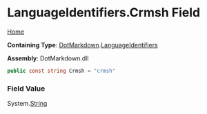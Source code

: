 <a name="_top"></a>

# LanguageIdentifiers\.Crmsh Field

[Home](../../../README.md#_top)

**Containing Type**: [DotMarkdown](../../README.md#_top)\.[LanguageIdentifiers](../README.md#_top)

**Assembly**: DotMarkdown\.dll

```csharp
public const string Crmsh = "crmsh"
```

### Field Value

System\.[String](https://docs.microsoft.com/en-us/dotnet/api/system.string)